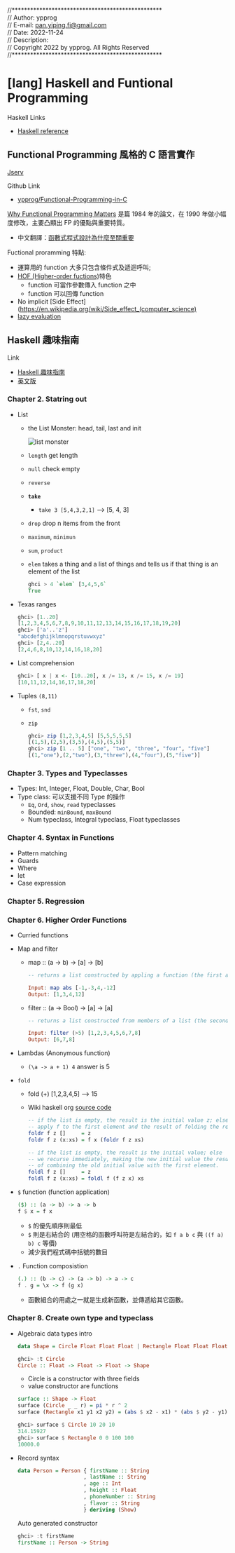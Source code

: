 
//************************************************* <br>
// Author:         ypprog                           <br>
// E-mail:         pan.yiping.fi@gmail.com          <br>
// Date:           2022-11-24                       <br>
// Description:                                     <br>
// Copyright 2022 by ypprog. All Rights Reserved    <br>
//************************************************* <br>

# [lang] Haskell and Funtional Programming

Haskell Links

* [Haskell reference](http://zvon.org/other/haskell/Outputprelude/index.html)

## Functional Programming 風格的 C 語言實作

[Jserv](https://hackmd.io/@sysprog/c-functional-programming)

Github Link

* [ypprog/Functional-Programming-in-C](https://github.com/ypprog/Functional-Programming-in-C)

[Why Functional Programming Matters](http://www.cs.kent.ac.uk/people/staff/dat/miranda/whyfp90.pdf) 是篇 1984 年的論文，在 1990 年做小幅度修改，主要凸顯出 FP 的優點與重要特質。

* 中文翻譯：[函數式程式設計為什麼至關重要](https://www.byvoid.com/zhs/blog/why-functional-programming)

Fuctional proramming 特點:

* 運算用的 function 大多只包含條件式及遞迴呼叫;
* [HOF (Higher-order fuctions)](https://en.wikipedia.org/wiki/Higher-order_function)特色
  * function 可當作參數傳入 function 之中
  * function 可以回傳 function
* No implicit [Side Effect](https://en.wikipedia.org/wiki/Side_effect_(computer_science)
* [lazy evaluation](https://en.wikipedia.org/wiki/Lazy_evaluation)

## Haskell 趣味指南

Link

* [Haskell 趣味指南](https://learnyouahaskell.mno2.org/)
* [英文版](http://learnyouahaskell.com/chapters)

### Chapter 2. Statring out

* List
  * the List Monster: head, tail, last and init

    ![list monster](http://s3.amazonaws.com/lyah/listmonster.png)

  * `length` get length
  * `null` check empty
  * `reverse`
  * **`take`**
    * `take 3 [5,4,3,2,1]` --> [5, 4, 3]
  * `drop` drop n items from the front
  * `maximum`, `minimun`
  * `sum`, `product`
  * `elem` takes a thing and a list of things and tells us if that thing is an element of the list

    ```Haskell
    ghci > 4 `elem` [3,4,5,6`
    True
    ```
* Texas ranges

  ```Haskell
  ghci> [1..20]
  [1,2,3,4,5,6,7,8,9,10,11,12,13,14,15,16,17,18,19,20]
  ghci> ['a'..'z']
  "abcdefghijklmnopqrstuvwxyz"
  ghci> [2,4..20]
  [2,4,6,8,10,12,14,16,18,20]
  ```

* List comprehension

  ```Haskell
  ghci> [ x | x <- [10..20], x /= 13, x /= 15, x /= 19]
  [10,11,12,14,16,17,18,20]
  ```
* Tuples `(8,11)`
  * `fst`, `snd`
  * `zip`

    ```Haskell
    ghci> zip [1,2,3,4,5] [5,5,5,5,5]
    [(1,5),(2,5),(3,5),(4,5),(5,5)]
    ghci> zip [1 .. 5] ["one", "two", "three", "four", "five"]
    [(1,"one"),(2,"two"),(3,"three"),(4,"four"),(5,"five")]
    ```

### Chapter 3. Types and Typeclasses

* Types: Int, Integer, Float, Double, Char, Bool
* Type class: 可以支援不同 Type 的操作
  * `Eq`, `Ord`, `show`, `read` typeclasses
  * Bounded: `minBound`, `maxBound`
  * Num typeclass, Integral typeclass, Float typeclasses

### Chapter 4. Syntax in Functions

* Pattern matching
* Guards
* Where
* let
* Case expression

### Chapter 5. Regression

### Chapter 6. Higher Order Functions

* Curried functions
* Map and filter
  * map :: (a -> b) -> [a] -> [b]

    ```Haskell
    -- returns a list constructed by appling a function (the first argument) to all items in a list passed as the second argument

    Input: map abs [-1,-3,4,-12]
    Output: [1,3,4,12]
    ```

  * filter :: (a -> Bool) -> [a] -> [a]

    ```Haskell
    -- returns a list constructed from members of a list (the second argument) fulfilling a condition given by the first argument

    Input: filter (>5) [1,2,3,4,5,6,7,8]
    Output: [6,7,8]

    ```

* Lambdas (Anonymous function)
  * `(\a -> a + 1) 4` answer is 5
* `fold`
  * fold (+) [1,2,3,4,5] --> 15
  * Wiki haskell org [source code](https://wiki.haskell.org/Anonymous_function)

    ```Haskell
    -- if the list is empty, the result is the initial value z; else
    -- apply f to the first element and the result of folding the rest
    foldr f z []     = z
    foldr f z (x:xs) = f x (foldr f z xs)

    -- if the list is empty, the result is the initial value; else
    -- we recurse immediately, making the new initial value the result
    -- of combining the old initial value with the first element.
    foldl f z []     = z
    foldl f z (x:xs) = foldl f (f z x) xs
    ```

* `$` function (function application)

  ```Haskell
  ($) :: (a -> b) -> a -> b
  f $ x = f x
  ```

  * `$` 的優先順序則最低
  * `$` 則是右結合的 (用空格的函數呼叫符是左結合的，如 `f a b c` 與 `((f a) b) c` 等價)
  * 減少我們程式碼中括號的數目

* `.` Function composistion

  ``` Haskell
  (.) :: (b -> c) -> (a -> b) -> a -> c
  f . g = \x -> f (g x)
  ```

  * 函數組合的用處之一就是生成新函數，並傳遞給其它函數。

### Chapter 8. Create own type and typeclass

* Algebraic data types intro

  ```Haskell
  data Shape = Circle Float Float Float | Rectangle Float Float Float Float
  ```

  ```Haskell
  ghci> :t Circle
  Circle :: Float -> Float -> Float -> Shape
  ```

  * Circle is a constructor with three fields
  * value constructor are functions

  ```Haskell
  surface :: Shape -> Float
  surface (Circle _ _ r) = pi * r ^ 2
  surface (Rectangle x1 y1 x2 y2) = (abs $ x2 - x1) * (abs $ y2 - y1)
  ```

  ```Haskell
  ghci> surface $ Circle 10 20 10
  314.15927
  ghci> surface $ Rectangle 0 0 100 100
  10000.0
  ```

* Record syntax

  ```Haskell
  data Person = Person { firstName :: String
                       , lastName :: String
                       , age :: Int
                       , height :: Float
                       , phoneNumber :: String
                       , flavor :: String
                       } deriving (Show)
  ```

  Auto generated constructor

  ```Haskell
  ghci> :t firstName
  firstName :: Person -> String
  ```
